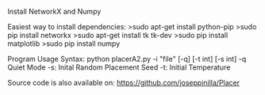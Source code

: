 Install NetworkX and Numpy

Easiest way to install dependencies:
	>sudo apt-get install python-pip
	>sudo pip install networkx
	>sudo apt-get install tk tk-dev
	>sudo pip install matplotlib
	>sudo pip install numpy

Program Usage Syntax:
python placerA2.py -i "file" [-q] [-t int] [-s int]
-q  Quiet Mode
-s: Inital Random Placement Seed
-t: Initial Temperature


Source code is also available on:
https://github.com/joseppinilla/Placer
